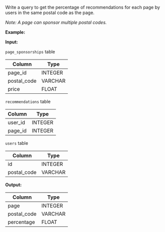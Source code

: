﻿
Write a query to get the percentage of recommendations for each page by users in the same postal code as the page.

_Note: A page can sponsor multiple postal codes._

**Example:**

**Input:**

`page_sponsorships`  table


|   Column    |  Type   |
|-------------|---------|
| page_id     | INTEGER |
| postal_code | VARCHAR |
| price       | FLOAT   |




`recommendations`  table



| Column  |  Type   |
|---------|---------|
| user_id | INTEGER |
| page_id | INTEGER |



`users`  table


|   Column    |  Type   |
|-------------|---------|
| id          | INTEGER |
| postal_code | VARCHAR |




**Output:**


|   Column    |  Type   |
|-------------|---------|
| page        | INTEGER |
| postal_code | VARCHAR |
| percentage  | FLOAT   |


